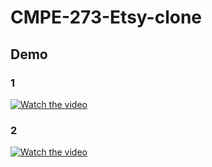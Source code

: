 # CMPE-273-Etsy-clone

## Demo

### 1
[![Watch the video](https://img.youtube.com/vi/G6bekP8AFDA/hqdefault.jpg)](https://youtu.be/G6bekP8AFDA)

### 2
[![Watch the video](https://img.youtube.com/vi/L5fzwKtU-bE/hqdefault.jpg)](https://youtu.be/L5fzwKtU-bE)
